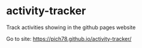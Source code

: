 # activity-tracker
Track activities showing in the github pages website


Go to site: https://pich78.github.io/activity-tracker/

